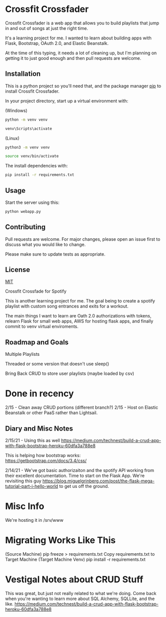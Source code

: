 # Crossfit Crossfader

Crossfit Crossfader is a web app that allows you to build playlists that jump in and out of songs at just the right time.   

It's a learning project for me.  I wanted to learn about building apps with Flask, Bootstrap, OAuth 2.0, and Elastic Beanstalk.

At the time of this typing, it needs a lot of cleaning up, but I'm planning on getting it to just good enough and then pull requests are welcome.

## Installation

This is a python project so you'll need that, and the package manager [pip](https://pip.pypa.io/en/stable/) to install Crossfit Crossfader.

In your project directory, start up a virtual environment with:

(Windows)
```bash
python -m venv venv

venv\Scripts\activate
```

(Linux)
```bash
python3 -m venv venv

source venv/bin/activate
```

The install dependencies with:

```bash
pip install -r requirements.txt
```

## Usage

Start the server using this:
```bash
python webapp.py
```

## Contributing
Pull requests are welcome. For major changes, please open an issue first to discuss what you would like to change.

Please make sure to update tests as appropriate.

## License
[MIT](https://choosealicense.com/licenses/mit/)


Crossfit Crossfade for Spotify

This is another learning project for me.  The goal being to create a spotify playlist with custom song entrances and exits for a workout.

The main things I want to learn are Oath 2.0 authorizations with tokens, relearn Flask for small web apps, AWS for hosting flask apps, and finally commit to venv virtual enviroments.

## Roadmap and Goals

Multiple Playlists

Threaded or some version that doesn't use sleep()

Bring Back CRUD to store user playlists (maybe loaded by csv)

# Done in recency
2/15 - Clean away CRUD portions (different branch?)
2/15 - Host on Elastic Beanstalk or other PaaS rather than Lightsail.



## Diary and Misc Notes

2/15/21 - Using this as well https://medium.com/technest/build-a-crud-app-with-flask-bootstrap-heroku-60dfa3a788e8

This is helping how bootstrap works: https://getbootstrap.com/docs/3.4/css/

2/14/21 - We've got basic authorizaiton and the spotify API working from their excellent documentation.  Time to start on the Flask App.  We're revisiting this guy https://blog.miguelgrinberg.com/post/the-flask-mega-tutorial-part-i-hello-world to get us off the ground.

# Misc Info
We're hosting it in /srv/www

# Migrating Works Like This
(Source Machine) pip freeze > requirements.txt
Copy requirements.txt to Target Machine
(Target Machine Venv) pip install -r requirements.txt

# Vestigal Notes about CRUD Stuff
This was great, but just not really related to what we're doing.  Come back when you're wanting to learn more about SQL Alchemy, SQLLite, and the like.
https://medium.com/technest/build-a-crud-app-with-flask-bootstrap-heroku-60dfa3a788e8



